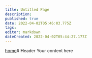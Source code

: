 ```yaml
---
title: Untitled Page
description: 
published: true
date: 2022-04-02T05:46:03.775Z
tags: 
editor: markdown
dateCreated: 2022-04-02T05:44:27.177Z
---
```


[home](/introduction/home)# Header
Your content here